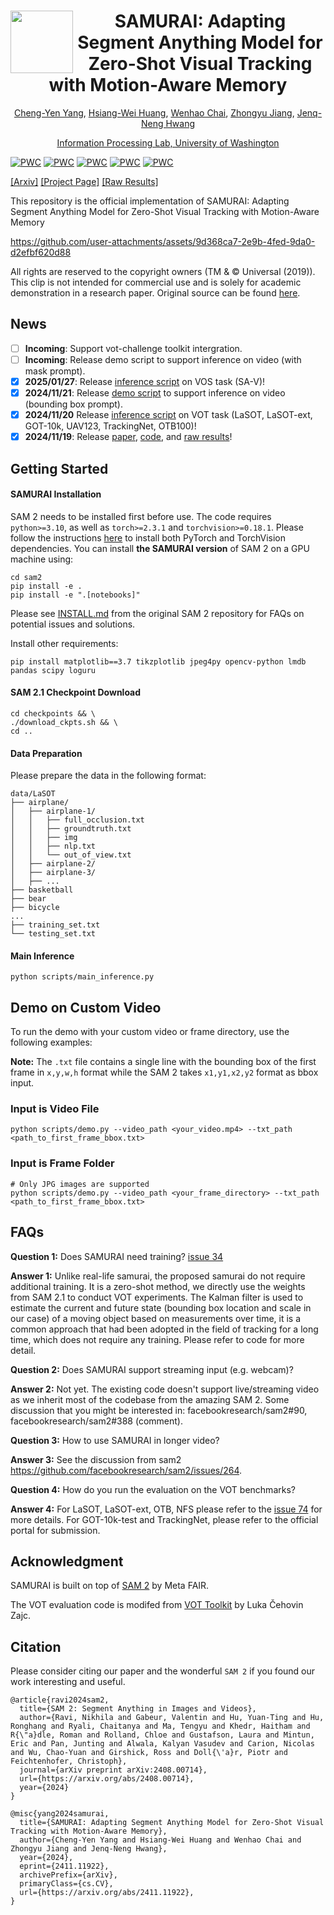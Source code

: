 <div align="center">
<img align="left" width="100" height="100" src="https://github.com/user-attachments/assets/1834fc25-42ef-4237-9feb-53a01c137e83" alt="">

# SAMURAI: Adapting Segment Anything Model for Zero-Shot Visual Tracking with Motion-Aware Memory

[Cheng-Yen Yang](https://yangchris11.github.io), [Hsiang-Wei Huang](https://hsiangwei0903.github.io/), [Wenhao Chai](https://rese1f.github.io/), [Zhongyu Jiang](https://zhyjiang.github.io/#/), [Jenq-Neng Hwang](https://people.ece.uw.edu/hwang/)

[Information Processing Lab, University of Washington](https://ipl-uw.github.io/) 
</div>


[![PWC](https://img.shields.io/endpoint.svg?url=https://paperswithcode.com/badge/samurai-adapting-segment-anything-model-for-1/visual-object-tracking-on-lasot-ext)](https://paperswithcode.com/sota/visual-object-tracking-on-lasot-ext?p=samurai-adapting-segment-anything-model-for-1)
[![PWC](https://img.shields.io/endpoint.svg?url=https://paperswithcode.com/badge/samurai-adapting-segment-anything-model-for-1/visual-object-tracking-on-got-10k)](https://paperswithcode.com/sota/visual-object-tracking-on-got-10k?p=samurai-adapting-segment-anything-model-for-1)
[![PWC](https://img.shields.io/endpoint.svg?url=https://paperswithcode.com/badge/samurai-adapting-segment-anything-model-for-1/visual-object-tracking-on-needforspeed)](https://paperswithcode.com/sota/visual-object-tracking-on-needforspeed?p=samurai-adapting-segment-anything-model-for-1)
[![PWC](https://img.shields.io/endpoint.svg?url=https://paperswithcode.com/badge/samurai-adapting-segment-anything-model-for-1/visual-object-tracking-on-lasot)](https://paperswithcode.com/sota/visual-object-tracking-on-lasot?p=samurai-adapting-segment-anything-model-for-1)
[![PWC](https://img.shields.io/endpoint.svg?url=https://paperswithcode.com/badge/samurai-adapting-segment-anything-model-for-1/visual-object-tracking-on-otb-2015)](https://paperswithcode.com/sota/visual-object-tracking-on-otb-2015?p=samurai-adapting-segment-anything-model-for-1)

[[Arxiv]](https://arxiv.org/abs/2411.11922) [[Project Page]](https://yangchris11.github.io/samurai/) [[Raw Results]](https://drive.google.com/drive/folders/1ssiDmsC7mw5AiItYQG4poiR1JgRq305y?usp=sharing) 

This repository is the official implementation of SAMURAI: Adapting Segment Anything Model for Zero-Shot Visual Tracking with Motion-Aware Memory

https://github.com/user-attachments/assets/9d368ca7-2e9b-4fed-9da0-d2efbf620d88

All rights are reserved to the copyright owners (TM & © Universal (2019)). This clip is not intended for commercial use and is solely for academic demonstration in a research paper. Original source can be found [here](https://www.youtube.com/watch?v=cwUzUzpG8aM&t=4s).

## News
- [ ] **Incoming**: Support vot-challenge toolkit intergration.
- [ ] **Incoming**: Release demo script to support inference on video (with mask prompt).
- [x] **2025/01/27**: Release [inference script](https://github.com/yangchris11/samurai/blob/master/sam2/tools/README.md#samurai-vos-inference) on VOS task (SA-V)!
- [x] **2024/11/21**: Release [demo script](https://github.com/yangchris11/samurai?tab=readme-ov-file#demo-on-custom-video) to support inference on video (bounding box prompt).
- [x] **2024/11/20** Release [inference script](https://github.com/yangchris11/samurai?tab=readme-ov-file#main-inference) on VOT task (LaSOT, LaSOT-ext, GOT-10k, UAV123, TrackingNet, OTB100)!
- [x] **2024/11/19**: Release [paper](https://arxiv.org/abs/2411.11922), [code](https://github.com/yangchris11/samurai), and [raw results](https://drive.google.com/drive/folders/1ssiDmsC7mw5AiItYQG4poiR1JgRq305y?usp=sharing)!

## Getting Started

#### SAMURAI Installation 

SAM 2 needs to be installed first before use. The code requires `python>=3.10`, as well as `torch>=2.3.1` and `torchvision>=0.18.1`. Please follow the instructions [here](https://github.com/facebookresearch/sam2?tab=readme-ov-file) to install both PyTorch and TorchVision dependencies. You can install **the SAMURAI version** of SAM 2 on a GPU machine using:
```
cd sam2
pip install -e .
pip install -e ".[notebooks]"
```

Please see [INSTALL.md](https://github.com/facebookresearch/sam2/blob/main/INSTALL.md) from the original SAM 2 repository for FAQs on potential issues and solutions.

Install other requirements:
```
pip install matplotlib==3.7 tikzplotlib jpeg4py opencv-python lmdb pandas scipy loguru
```

#### SAM 2.1 Checkpoint Download

```
cd checkpoints && \
./download_ckpts.sh && \
cd ..
```

#### Data Preparation

Please prepare the data in the following format:
```
data/LaSOT
├── airplane/
│   ├── airplane-1/
│   │   ├── full_occlusion.txt
│   │   ├── groundtruth.txt
│   │   ├── img
│   │   ├── nlp.txt
│   │   └── out_of_view.txt
│   ├── airplane-2/
│   ├── airplane-3/
│   ├── ...
├── basketball
├── bear
├── bicycle
...
├── training_set.txt
└── testing_set.txt
```

#### Main Inference
```
python scripts/main_inference.py 
```

## Demo on Custom Video

To run the demo with your custom video or frame directory, use the following examples:

**Note:** The `.txt` file contains a single line with the bounding box of the first frame in `x,y,w,h` format while the SAM 2 takes `x1,y1,x2,y2` format as bbox input.

### Input is Video File

```
python scripts/demo.py --video_path <your_video.mp4> --txt_path <path_to_first_frame_bbox.txt>
```

### Input is Frame Folder
```
# Only JPG images are supported
python scripts/demo.py --video_path <your_frame_directory> --txt_path <path_to_first_frame_bbox.txt>
```

## FAQs
**Question 1:** Does SAMURAI need training? [issue 34](https://github.com/yangchris11/samurai/issues/34)

**Answer 1:** Unlike real-life samurai, the proposed samurai do not require additional training. It is a zero-shot method, we directly use the weights from SAM 2.1 to conduct VOT experiments. The Kalman filter is used to estimate the current and future state (bounding box location and scale in our case) of a moving object based on measurements over time, it is a common approach that had been adopted in the field of tracking for a long time, which does not require any training. Please refer to code for more detail.

**Question 2:** Does SAMURAI support streaming input (e.g. webcam)?

**Answer 2:** Not yet. The existing code doesn't support live/streaming video as we inherit most of the codebase from the amazing SAM 2. Some discussion that you might be interested in: facebookresearch/sam2#90, facebookresearch/sam2#388 (comment).

**Question 3:** How to use SAMURAI in longer video?

**Answer 3:** See the discussion from sam2 https://github.com/facebookresearch/sam2/issues/264.

**Question 4:** How do you run the evaluation on the VOT benchmarks?

**Answer 4:** For LaSOT, LaSOT-ext, OTB, NFS please refer to the [issue 74](https://github.com/yangchris11/samurai/issues/74) for more details. For GOT-10k-test and TrackingNet, please refer to the official portal for submission.

## Acknowledgment

SAMURAI is built on top of [SAM 2](https://github.com/facebookresearch/sam2?tab=readme-ov-file) by Meta FAIR.

The VOT evaluation code is modifed from [VOT Toolkit](https://github.com/votchallenge/toolkit) by Luka Čehovin Zajc.

## Citation

Please consider citing our paper and the wonderful `SAM 2` if you found our work interesting and useful.
```
@article{ravi2024sam2,
  title={SAM 2: Segment Anything in Images and Videos},
  author={Ravi, Nikhila and Gabeur, Valentin and Hu, Yuan-Ting and Hu, Ronghang and Ryali, Chaitanya and Ma, Tengyu and Khedr, Haitham and R{\"a}dle, Roman and Rolland, Chloe and Gustafson, Laura and Mintun, Eric and Pan, Junting and Alwala, Kalyan Vasudev and Carion, Nicolas and Wu, Chao-Yuan and Girshick, Ross and Doll{\'a}r, Piotr and Feichtenhofer, Christoph},
  journal={arXiv preprint arXiv:2408.00714},
  url={https://arxiv.org/abs/2408.00714},
  year={2024}
}

@misc{yang2024samurai,
  title={SAMURAI: Adapting Segment Anything Model for Zero-Shot Visual Tracking with Motion-Aware Memory}, 
  author={Cheng-Yen Yang and Hsiang-Wei Huang and Wenhao Chai and Zhongyu Jiang and Jenq-Neng Hwang},
  year={2024},
  eprint={2411.11922},
  archivePrefix={arXiv},
  primaryClass={cs.CV},
  url={https://arxiv.org/abs/2411.11922}, 
}
```
